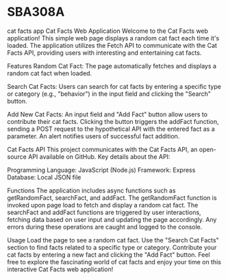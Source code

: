 # SBA308A
cat facts app
Cat Facts Web Application
Welcome to the Cat Facts web application! This simple web page displays a random cat fact each time it's loaded. The application utilizes the Fetch API to communicate with the Cat Facts API, providing users with interesting and entertaining cat facts.

Features
Random Cat Fact: The page automatically fetches and displays a random cat fact when loaded.

Search Cat Facts: Users can search for cat facts by entering a specific type or category (e.g., "behavior") in the input field and clicking the "Search" button.

Add New Cat Facts: An input field and "Add Fact" button allow users to contribute their cat facts. Clicking the button triggers the addFact function, sending a POST request to the hypothetical API with the entered fact as a parameter. An alert notifies users of successful fact addition.

Cat Facts API
This project communicates with the Cat Facts API, an open-source API available on GitHub. Key details about the API:

Programming Language: JavaScript (Node.js)
Framework: Express
Database: Local JSON file


Functions
The application includes async functions such as getRandomFact, searchFact, and addFact. The getRandomFact function is invoked upon page load to fetch and display a random cat fact. The searchFact and addFact functions are triggered by user interactions, fetching data based on user input and updating the page accordingly. Any errors during these operations are caught and logged to the console.

Usage
Load the page to see a random cat fact.
Use the "Search Cat Facts" section to find facts related to a specific type or category.
Contribute your cat facts by entering a new fact and clicking the "Add Fact" button.
Feel free to explore the fascinating world of cat facts and enjoy your time on this interactive Cat Facts web application!





